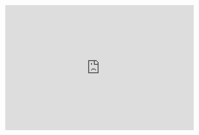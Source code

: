<iframe src="https://jeffreywilliams1.floify.com/n/an3/borrower/addressHistory/overview" style="border:0px #ffffff none;" name="myiFrame" scrolling="no" frameborder="1" marginheight="0px" marginwidth="0px" height="400px" width="600px" allowfullscreen></iframe>
